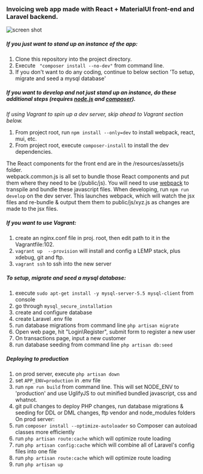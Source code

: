 ### Invoicing web app made with React + MaterialUI front-end and Laravel backend. 
![screen shot](http://res.cloudinary.com/realjv3/image/upload/v1517076995/InvoiceTrackr-screenshot_yerdmo.png)

##### If you just want to stand up an instance of the app:
1. Clone this repository into the project directory.  
2. Execute ` "composer install --no-dev"` from command line.
3. If you don't want to do any coding, continue to below section 'To setup, migrate and seed a mysql database'

##### If you want to develop and not just stand up an instance, do these additional steps (requires [node.js](https://nodejs.org/) and [composer](https://getcomposer.org/)). 
_If using Vagrant to spin up a dev server, skip ahead to Vagrant section below._   
1. From project root, run `npm install --only=dev`  to install webpack, react, mui, etc.
2. From project root, execute `composer-install` to install the dev dependencies.

The React components for the front end are in the /resources/assets/js folder.  
webpack.common.js is all set to bundle those React components and put them where they need to be (/public/js).
You will need to use [webpack](https://julienrenaux.fr/2015/03/30/introduction-to-webpack-with-practical-examples/) to transpile and bundle these javascript files.
When developing, run `npm run develop` on the dev server. This launches webpack, which will watch the jsx files and re-bundle & output them them to public/js/xyz.js as changes are made to the jsx files.

##### If you want to use Vagrant:
1. create an nginx.conf file in proj. root, then edit path to it in the Vagrantfile:102.  
2. `vagrant up  --provision` will install and config a LEMP stack, plus xdebug, git and ftp. 
3. `vagrant ssh` to ssh into the new server

##### To setup, migrate and seed a mysql database:
1. execute `sudo apt-get install -y mysql-server-5.5 mysql-client` from console
2. go through `mysql_secure_installation`
3. create and configure database
4. create Laravel .env file
5. run database migrations from command line `php artisan migrate`
6. Open web page, hit "Login\Register", submit form to register a new user
7. On transactions page, input a new customer
8. run database seeding from command line `php artisan db:seed`

##### Deploying to production
1. on prod server, execute `php artisan down`
2. set `APP_ENV=production` in .env file
3. run `npm run build` from command line. This will set NODE_ENV to 'production' and use UglifyJS to out minified bundled javascript, css and whatnot.
4. git pull changes to deploy PHP changes, run database migrations & seeding for DDL or DML changes, ftp vendor and node_modules folders  
On prod server:
5. run `composer install --optimize-autoloader` so Composer can autoload classes more efficiently
6. run `php artisan route:cache` which will optimize route loading
7. run `php artisan config:cache` which will combine all of Laravel's config files into one file
8. run `php artisan route:cache` which will optimize route loading
8. run `php artisan up`